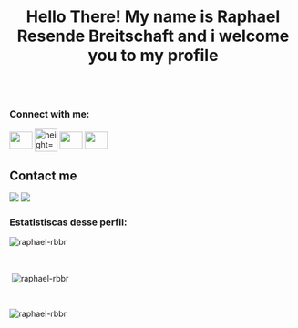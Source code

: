 <h1 align="center">Hello There! My name is Raphael Resende Breitschaft and i welcome you to my profile</h1>

<br>
<br>


<h3 align="left">Connect with me:</h3>
<p align="left">
  <a href="https://www.linkedin.com/in/raphael-resende-breitschaft-426685163/" target="blank"><img align="center"
      src="https://raw.githubusercontent.com/rahuldkjain/github-profile-readme-generator/master/src/images/icons/Social/linked-in-alt.svg"
      alt="" height="30" width="40" /></a>
  <a href="https://www.facebook.com/raphael.breitschaft" target="blank"><img align="center"
      src="https://raw.githubusercontent.com/rahuldkjain/github-profile-readme-generator/master/src/images/icons/Social/facebook.svg"
      alt=" height="30" width="40" /></a>
  <a href="https://www.instagram.com/batuta_rb/" target="blank"><img align="center"
      src="https://raw.githubusercontent.com/rahuldkjain/github-profile-readme-generator/master/src/images/icons/Social/instagram.svg"
      alt="" height="30" width="40" /></a>
 <a href="https://twitter.com/batuta_rb)" target="blank"><img align="center"
      src="https://raw.githubusercontent.com/rahuldkjain/github-profile-readme-generator/master/src/images/icons/Social/twitter.svg"
      alt="" height="30" width="40" /></a>
</p>

## Contact me
[![](https://img.shields.io/badge/-linkedin-0073B1?style=flat-square)](https://www.linkedin.com/in/raphael-resende-breitschaft-426685163/)
[![](https://img.shields.io/badge/-twitter-1C9CEA?style=flat-square)](https://twitter.com/batuta_rb)



<h3>Estatistiscas desse perfil:</h3>
<p><img align="center"
    src="https://github-readme-stats.vercel.app/api/top-langs?username=raphael-rbbr&show_icons=true&locale=en&bg_color=0d1117&text_color=ffffff&layout=compact"
    alt="raphael-rbbr"
    bg_color=#808080/></p>

<br>

<p>&nbsp;<img align="center" src="https://github-readme-stats.vercel.app/api?username=raphael-rbbr&show_icons=true&locale=en&bg_color=0d1117&text_color=ffffff&repo=convoychat"
    alt="raphael-rbbr" /></p>

<br>

<p><img align="center" src="https://github-readme-streak-stats.herokuapp.com/?user=raphael-rbbr&theme=dark&background=0d1117&date_format=M%20j%5B%2C%20Y%5D" alt="raphael-rbbr" /></p>


<!--
**raphael-rbbr/raphael-rbbr** is a ✨ _special_ ✨ repository because its `README.md` (this file) appears on your GitHub profile.

Here are some ideas to get you started:

- 🔭 I’m currently working on ...
- 🌱 I’m currently learning ...
- 👯 I’m looking to collaborate on ...
- 🤔 I’m looking for help with ...
- 💬 Ask me about ...
- 📫 How to reach me: ...
- 😄 Pronouns: ...
- ⚡ Fun fact: ...
-->
